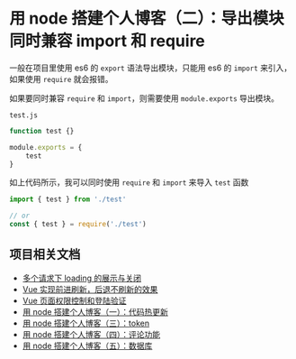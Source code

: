 # 用 node 搭建个人博客（二）：导出模块同时兼容 import 和 require
一般在项目里使用 es6 的 `export` 语法导出模块，只能用 es6 的 `import` 来引入，如果使用 `require` 就会报错。

如果要同时兼容 `require` 和 `import`，则需要使用 `module.exports` 导出模块。

`test.js`
```js
function test {}

module.exports = {
    test
}
```
如上代码所示，我可以同时使用 `require` 和 `import` 来导入 `test` 函数
```js
import { test } from './test'

// or
const { test } = require('./test')
```
## 项目相关文档
* [多个请求下 loading 的展示与关闭](https://github.com/woai3c/Front-end-articles/blob/master/control%20loading.md)
* [Vue 实现前进刷新，后退不刷新的效果](https://github.com/woai3c/Front-end-articles/blob/master/vue%20refresh.md)
* [Vue 页面权限控制和登陆验证](https://github.com/woai3c/Front-end-articles/blob/master/authentication.md)
* [用 node 搭建个人博客（一）：代码热更新](https://github.com/woai3c/Front-end-articles/blob/master/node-blog1.md)
* [用 node 搭建个人博客（三）：token](https://github.com/woai3c/Front-end-articles/blob/master/node-blog3.md)
* [用 node 搭建个人博客（四）：评论功能](https://github.com/woai3c/Front-end-articles/blob/master/node-blog4.md)
* [用 node 搭建个人博客（五）：数据库](https://github.com/woai3c/Front-end-articles/blob/master/node-blog5.md)
